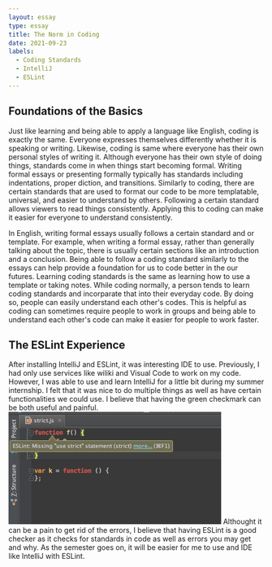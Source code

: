 ```yaml
---
layout: essay
type: essay
title: The Norm in Coding
date: 2021-09-23
labels:
  - Coding Standards
  - IntelliJ
  - ESLint
---
```


## Foundations of the Basics  

Just like learning and being able to apply a language like English, coding is exactly the same. Everyone expresses themselves differently whether it is speaking or writing. Likewise, coding is same where everyone has their own personal styles of writing it. Although everyone has their own style of doing things, standards come in when things start becoming formal. Writing formal essays or presenting formally typically has standards including indentations, proper diction, and transitions. Similarly to coding, there are certain standards that are used to format our code to be more templatable, universal, and easier to understand by others. Following a certain standard allows viewers to read things consistently. Applying this to coding can make it easier for everyone to understand consistently. 

In English, writing formal essays usually follows a certain standard and or template. For example, when writing a formal essay, rather than generally talking about the topic, there is usually certain sections like an introduction and a conclusion. Being able to follow a coding standard similarly to the essays can help provide a foundation for us to code better in the our futures. Learning coding standards is the same as learning how to use a template or taking notes. While coding normally, a person tends to learn coding standards and incorparate that into their everyday code. By doing so, people can easily understand each other's codes. This is helpful as coding can sometimes require people to work in groups and being able to understand each other's code can make it easier for people to work faster.    

## The ESLint Experience

After installing IntelliJ and ESLint, it was interesting IDE to use. Previously, I had only use services like wiliki and Visual Code to work on my code. However, I was able to use and learn IntelliJ for a little bit during my summer internship. I felt that it was nice to do multiple things as well as have certain functionalities we could use. I believe that having the green checkmark can be both useful and painful. <img class="ui medium right floated rounded image" src="/images/eslint-error.png"> Althought it can be a pain to get rid of the errors, I believe that having ESLint is a good checker as it checks for standards in code as well as errors you may get and why. As the semester goes on, it will be easier for me to use and IDE like IntelliJ with ESLint.  
